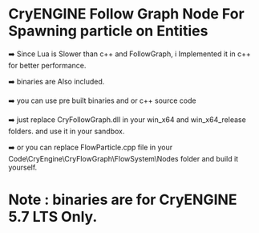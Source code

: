 # CryENGINE Follow Graph Node For Spawning particle on Entities
➡️ Since Lua is Slower than c++ and FollowGraph, i Implemented it in c++ for better performance.

➡️ binaries are Also included.

➡️ you can use pre built binaries and or c++ source code 

➡️ just replace CryFollowGraph.dll in your win_x64 and win_x64_release folders. and use it in your sandbox.

➡️ or you can replace FlowParticle.cpp file in your Code\CryEngine\CryFlowGraph\FlowSystem\Nodes folder and build it yourself.

# Note : binaries are for CryENGINE 5.7 LTS Only.
